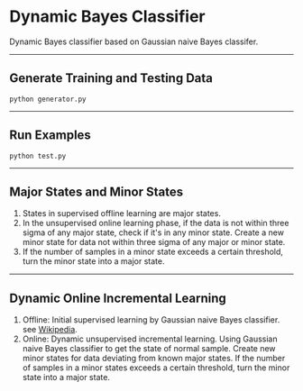 
# Dynamic Bayes Classifier
Dynamic Bayes classifier based on Gaussian naive Bayes classifer.

----
## Generate Training and Testing Data
```
python generator.py
```

----
## Run Examples
```
python test.py
```

----
## Major States and Minor States
1. States in supervised offline learning are major states.
2. In the unsupervised online learning phase, if the data is not within three sigma of any major state, check if it's in any minor state. Create a new minor state for data not within three sigma of any major or minor state.
3. If the number of samples in a minor state exceeds a certain threshold, turn the minor state into a major state.

----
## Dynamic Online Incremental Learning
1. Offline: Initial supervised learning by Gaussian naive Bayes classifier.
see [Wikipedia](https://en.wikipedia.org/wiki/Naive_Bayes_classifier).
2. Online: Dynamic unsupervised incremental learning. Using Gaussian naive Bayes classifier to get the state of normal sample. Create new minor states for data deviating from known major states. If the number of samples in a minor states exceeds a certain threshold, turn the minor state into a major state.
